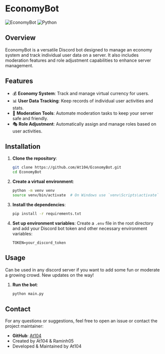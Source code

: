 # EconomyBot

![EconomyBot](https://img.shields.io/badge/Discord-Bot-blue.svg)
![Python](https://img.shields.io/badge/Python-3.10%2B-blue.svg)

## Overview

EconomyBot is a versatile Discord bot designed to manage an economy system and track individual user data on a server. It also includes moderation features and role adjustment capabilities to enhance server management.

## Features

- 💰 **Economy System**: Track and manage virtual currency for users.
- 📊 **User Data Tracking**: Keep records of individual user activities and stats.
- 🔨 **Moderation Tools**: Automate moderation tasks to keep your server safe and friendly.
- 🎭 **Role Adjustment**: Automatically assign and manage roles based on user activities.

## Installation

1. **Clone the repository**:
    ```bash
    git clone https://github.com/At104/EconomyBot.git
    cd EconomyBot
    ```

2. **Create a virtual environment**:
    ```bash
    python -m venv venv
    source venv/bin/activate  # On Windows use `venv\Scripts\activate`
    ```

3. **Install the dependencies**:
    ```bash
    pip install -r requirements.txt
    ```

4. **Set up environment variables**:
    Create a `.env` file in the root directory and add your Discord bot token and other necessary environment variables:
    ```env
    TOKEN=your_discord_token
    ```

## Usage

Can be used in any discord server if you want to add some fun or moderate a growing crowd. New updates on the way!

1. **Run the bot**:
    ```bash
    python main.py
    ```
## Contact

For any questions or suggestions, feel free to open an issue or contact the project maintainer:

- **GitHub**: [At104](https://github.com/At104)
- Created by At104 & Raminh05
- Developed & Maintained by At104